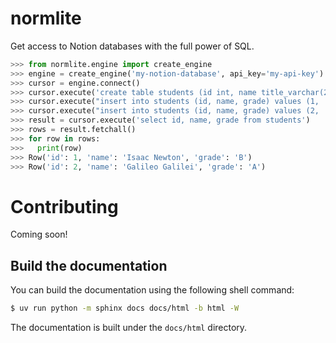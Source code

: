 # normlite
Get access to Notion databases with the full power of SQL.
```python
>>> from normlite.engine import create_engine
>>> engine = create_engine('my-notion-database', api_key='my-api-key')
>>> cursor = engine.connect()
>>> cursor.execute('create table students (id int, name title_varchar(255), grade varchar(1))')
>>> cursor.execute("insert into students (id, name, grade) values (1, 'Isaac Newton', 'B')")
>>> cursor.execute("insert into students (id, name, grade) values (2, 'Galileo Galilei', 'A')")
>>> result = cursor.execute('select id, name, grade from students')
>>> rows = result.fetchall()
>>> for row in rows:
>>>   print(row)
>>> Row('id': 1, 'name': 'Isaac Newton', 'grade': 'B')
>>> Row('id': 2, 'name': 'Galileo Galilei', 'grade': 'A')
```
# Contributing
Coming soon!

## Build the documentation
You can build the documentation using the following shell command:
```bash
$ uv run python -m sphinx docs docs/html -b html -W
```
The documentation is built under the `docs/html` directory.

